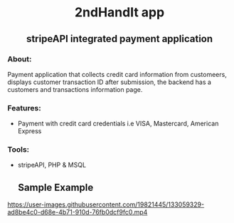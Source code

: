 <!-- PROJECT TITLE -->
  <h1 align="center">2ndHandIt app</h1>
 <h2 2 align="center">
    stripeAPI integrated payment application
    <br />
    </h2>

### About:
Payment application that collects credit card information from customeers, displays customer transaction ID after submission, the backend has a customers and transactions information page.

### Features:
* Payment with credit card credentials i.e VISA, Mastercard, American Express

### Tools:
* stripeAPI, PHP & MSQL
   
  ## Sample Example
https://user-images.githubusercontent.com/19821445/133059329-ad8be4c0-d68e-4b71-910d-76fb0dcf9fc0.mp4
